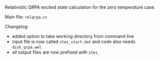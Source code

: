 Relativistic QRPA excited state calculation for the zero temperature case.

Main file: `relqrpa.cc`

Changelog:
- added option to take working directory from command line
- input file is now called `ztes_start.dat` and code also needs `dish_qrpa.wel`
- all output files are now prefixed with `ztes_`

